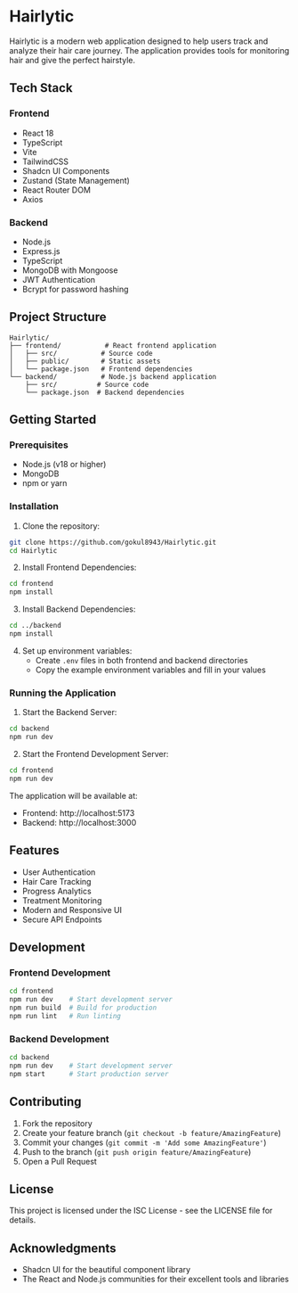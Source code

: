# Hairlytic

Hairlytic is a modern web application designed to help users track and analyze their hair care journey. The application provides tools for monitoring hair and give the perfect hairstyle.

## Tech Stack

### Frontend
- React 18
- TypeScript
- Vite
- TailwindCSS
- Shadcn UI Components
- Zustand (State Management)
- React Router DOM
- Axios

### Backend
- Node.js
- Express.js
- TypeScript
- MongoDB with Mongoose
- JWT Authentication
- Bcrypt for password hashing

## Project Structure

```
Hairlytic/
├── frontend/           # React frontend application
│   ├── src/           # Source code
│   ├── public/        # Static assets
│   └── package.json   # Frontend dependencies
└── backend/           # Node.js backend application
    ├── src/          # Source code
    └── package.json  # Backend dependencies
```

## Getting Started

### Prerequisites
- Node.js (v18 or higher)
- MongoDB
- npm or yarn

### Installation

1. Clone the repository:
```bash
git clone https://github.com/gokul8943/Hairlytic.git
cd Hairlytic
```

2. Install Frontend Dependencies:
```bash
cd frontend
npm install
```

3. Install Backend Dependencies:
```bash
cd ../backend
npm install
```

4. Set up environment variables:
   - Create `.env` files in both frontend and backend directories
   - Copy the example environment variables and fill in your values

### Running the Application

1. Start the Backend Server:
```bash
cd backend
npm run dev
```

2. Start the Frontend Development Server:
```bash
cd frontend
npm run dev
```

The application will be available at:
- Frontend: http://localhost:5173
- Backend: http://localhost:3000

## Features

- User Authentication
- Hair Care Tracking
- Progress Analytics
- Treatment Monitoring
- Modern and Responsive UI
- Secure API Endpoints

## Development

### Frontend Development
```bash
cd frontend
npm run dev    # Start development server
npm run build  # Build for production
npm run lint   # Run linting
```

### Backend Development
```bash
cd backend
npm run dev    # Start development server
npm start      # Start production server
```

## Contributing

1. Fork the repository
2. Create your feature branch (`git checkout -b feature/AmazingFeature`)
3. Commit your changes (`git commit -m 'Add some AmazingFeature'`)
4. Push to the branch (`git push origin feature/AmazingFeature`)
5. Open a Pull Request

## License

This project is licensed under the ISC License - see the LICENSE file for details.

## Acknowledgments

- Shadcn UI for the beautiful component library
- The React and Node.js communities for their excellent tools and libraries 